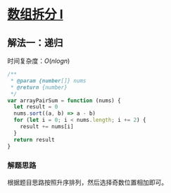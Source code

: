 # [数组拆分 I](https://leetcode-cn.com/problems/array-partition-i/description/)

## 解法一：递归

时间复杂度：$O(nlogn)$

```javascript
/**
 * @param {number[]} nums
 * @return {number}
 */
var arrayPairSum = function (nums) {
  let result = 0
  nums.sort((a, b) => a - b)
  for (let i = 0; i < nums.length; i += 2) {
    result += nums[i]
  }
  return result
}
```



### 解题思路

根据题目思路按照升序排列，然后选择奇数位置相加即可。
